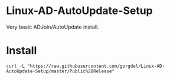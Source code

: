# Linux-AD-AutoUpdate-Setup
Very basic ADJoin/AutoUpdate install.
# Install
```
curl -L "https://raw.githubusercontent.com/gorgdel/Linux-AD-AutoUpdate-Setup/master/Public%20Release" 
